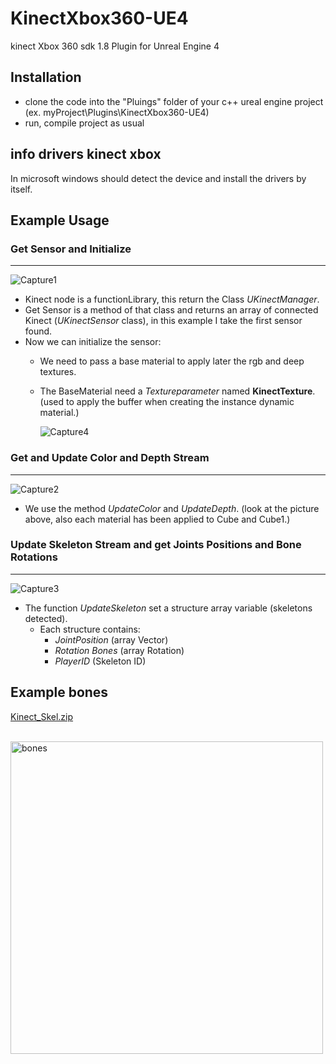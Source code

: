 # KinectXbox360-UE4
kinect Xbox 360 sdk 1.8 Plugin for Unreal Engine 4

## Installation
- clone the code into the "Pluings" folder of your c++ ureal engine project (ex. myProject\Plugins\KinectXbox360-UE4)
- run, compile project as usual

## info drivers kinect xbox
In microsoft windows should detect the device and install the drivers by itself.
</br>
## Example Usage


### Get Sensor and Initialize
---------------------------------------

![Capture1](http://aledel.github.io/KinectXbox360-UE4/Images/Capture1.jpg)

- Kinect node is a functionLibrary, this return the Class *UKinectManager*.
- Get Sensor is a method of that class and returns an array of connected Kinect (*UKinectSensor* class),
  in this example I take the first sensor found.
- Now we can initialize the sensor:
  - We need to pass a base material to apply later the rgb and deep textures.
  - The BaseMaterial need a *Textureparameter* named **KinectTexture**. (used to apply the buffer when creating the instance dynamic material.)
    
    ![Capture4](http://aledel.github.io/KinectXbox360-UE4/Images/Capture4.JPG)




### Get and Update Color and Depth Stream
---------------------------------------

![Capture2](http://aledel.github.io/KinectXbox360-UE4/Images/Capture2.jpg)

- We use the method *UpdateColor* and *UpdateDepth*. (look at the picture above, also each material has been applied to Cube and Cube1.)



### Update Skeleton Stream and get Joints Positions and Bone Rotations
---------------------------------------

![Capture3](http://aledel.github.io/KinectXbox360-UE4/Images/kinect_bones_detail.jpg)

- The function *UpdateSkeleton* set a structure array variable (skeletons detected). 
  - Each structure contains:
    - *JointPosition* (array Vector)
    - *Rotation Bones* (array Rotation)
    - *PlayerID* (Skeleton ID)

## Example bones
[Kinect_Skel.zip](http://aledel.github.io/KinectXbox360-UE4/examples/Kinect_Skel.zip)

<p float='left'>
	<br>
	<img width="500" src="http://aledel.github.io/KinectXbox360-UE4/Images/bones.jpg" alt="bones">
	<br>
	<br>
	<br>
</p>



